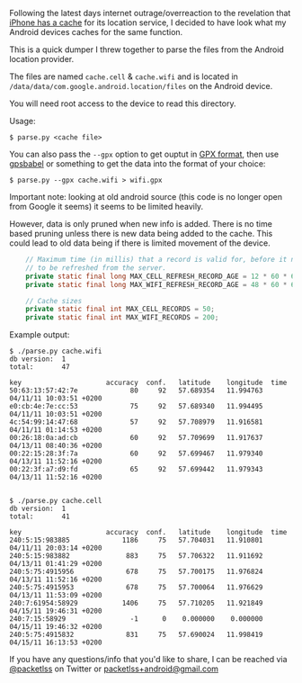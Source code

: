 Following the latest days internet outrage/overreaction to the
revelation that [iPhone has a cache] for its location service, I decided
to have look what my Android devices caches for the same function.

This is a quick dumper I threw together to parse the files from the
Android location provider.

The files are named `cache.cell` & `cache.wifi` and is located in
`/data/data/com.google.android.location/files` on the Android device.

You will need root access to the device to read this directory.

Usage:

```console
$ parse.py <cache file>
```

You can also pass the `--gpx` option to get ouptut in [GPX
format], then use [gpsbabel] or something to get the data into the
format of your choice:

```console
$ parse.py --gpx cache.wifi > wifi.gpx
```

Important note: looking at old android source (this code is no longer
open from Google it seems) it seems to be limited heavily.

However, data is only pruned when new info is added. There is no time
based pruning unless there is new data being added to the cache. This
could lead to old data being if there is limited movement of the
device.

```java
    // Maximum time (in millis) that a record is valid for, before it needs
    // to be refreshed from the server.
    private static final long MAX_CELL_REFRESH_RECORD_AGE = 12 * 60 * 60 * 1000; // 12 hours
    private static final long MAX_WIFI_REFRESH_RECORD_AGE = 48 * 60 * 60 * 1000; // 48 hours

    // Cache sizes
    private static final int MAX_CELL_RECORDS = 50;
    private static final int MAX_WIFI_RECORDS = 200;
```


Example output:

```console
$ ./parse.py cache.wifi 
db version:  1
total:       47

key                     accuracy  conf.   latitude    longitude  time
50:63:13:57:42:7e             80     92   57.689354   11.994763  04/11/11 10:03:51 +0200
e0:cb:4e:7e:cc:53             75     92   57.689340   11.994495  04/11/11 10:03:51 +0200
4c:54:99:14:47:68             57     92   57.708979   11.916581  04/11/11 01:14:53 +0200
00:26:18:0a:ad:cb             60     92   57.709699   11.917637  04/13/11 08:40:36 +0200
00:22:15:28:3f:7a             60     92   57.699467   11.979340  04/13/11 11:52:16 +0200
00:22:3f:a7:d9:fd             65     92   57.699442   11.979343  04/13/11 11:52:16 +0200


$ ./parse.py cache.cell 
db version:  1
total:       41

key                     accuracy  conf.   latitude    longitude  time
240:5:15:983885             1186     75   57.704031   11.910801  04/11/11 20:03:14 +0200
240:5:15:983882              883     75   57.706322   11.911692  04/13/11 01:41:29 +0200
240:5:75:4915956             678     75   57.700175   11.976824  04/13/11 11:52:16 +0200
240:5:75:4915953             678     75   57.700064   11.976629  04/13/11 11:53:09 +0200
240:7:61954:58929           1406     75   57.710205   11.921849  04/15/11 19:46:31 +0200
240:7:15:58929                -1      0    0.000000    0.000000  04/15/11 19:46:32 +0200
240:5:75:4915832             831     75   57.690024   11.998419  04/15/11 16:13:53 +0200
```

If you have any questions/info that you'd like to share, I can be
reached via [@packetlss] on Twitter or packetlss+android@gmail.com


  
[iPhone has a cache]: http://radar.oreilly.com/2011/04/apple-location-tracking.html
[GPX format]: http://www.topografix.com/gpx.asp
[gpsbabel]: http://www.gpsbabel.org/
[@packetlss]: http://twitter.com/packetlss